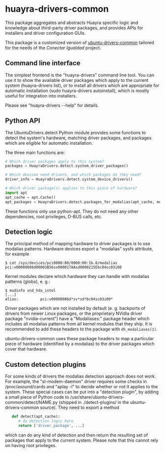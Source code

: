 huayra-drivers-common
=====================

This package aggregates and abstracts Huayra specific logic and knowledge
about third-party driver packages, and provides APIs for installers and driver
configuration GUIs.

This package is a customized version of [ubuntu-drivers-common][upstream]
tailored for the needs of the _Conectar Igualdad_ project.

[upstream]: https://github.com/tselliot/ubuntu-drivers-common

Command line interface
----------------------
The simplest frontend is the "huayra-drivers" command line tool. You can use
it to show the available driver packages which apply to the current system
(huayra-drivers list), or to install all drivers which are appropriate for
automatic installation (sudo huayra-drivers autoinstall), which is mostly
useful for integration into installers.

Please see "huayra-drivers --help" for details.


Python API
----------
The UbuntuDrivers.detect Python module provides some functions to detect the
system's hardware, matching driver packages, and packages which are eligible
for automatic installation.

The three main functions are:

```python
# Which driver packages apply to this system?
packages = HuayraDrivers.detect.system_driver_packages()

# Which devices need drivers, and which packages do they need?
driver_info = HuayraDrivers.detect.system_device_drivers()

# Which driver package(s) applies to this piece of hardware?
import apt
apt_cache = apt.Cache()
apt_packages = HuayraDrivers.detect.packages_for_modalias(apt_cache, modalias)
```

These functions only use python-apt. They do not need any other dependencies,
root privileges, D-BUS calls, etc.


Detection logic
---------------
The principal method of mapping hardware to driver packages is to use modalias
patterns. Hardware devices export a "modalias" sysfs attribute, for example

```console
$ cat /sys/devices/pci0000:00/0000:00:1b.0/modalias
pci:v00008086d00003B56sv000017AAsd0000215Ebc04sc03i00
```

Kernel modules declare which hardware they can handle with modalias patterns
(globs), e. g.:

```console
$ modinfo snd_hda_intel
[...]
alias:          pci:v00008086d*sv*sd*bc04sc03i00*
```

Driver packages which are not installed by default (e. g. backports of drivers
from newer Linux packages, or the proprietary NVidia driver package
"nvidia-current") have a "Modaliases:" package header which includes all
modalias patterns from all kernel modules that they ship. It is recommended to
add these headers to the package with `dh_modaliases(1)`.

ubuntu-drivers-common uses these package headers to map a particular piece of
hardware (identified by a modalias) to the driver packages which cover that
hardware.


Custom detection plugins
------------------------
For some kinds of drivers the modalias detection approach does not work. For
example, the "sl-modem-daemon" driver requires some checks in
/proc/asound/cards and "aplay -l" to decide whether or not it applies to the
system. These special cases can be put into a "detection plugin", by adding a
small piece of Python code to /usr/share/ubuntu-drivers-common/detect/NAME.py
(shipped in ./detect-plugins/ in the ubuntu-drivers-common source). They need
to export a method

```python
   def detect(apt_cache):
      # do detection logic here
      return ['driver_package', ...]
```

which can do any kind of detection and then return the resulting set of
packages that apply to the current system. Please note that this cannot rely on
having root privileges.
